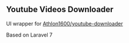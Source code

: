 ## Youtube Videos Downloader

UI wrapper for  [Athlon1600/youtube-downloader](https://github.com/Athlon1600/youtube-downloader)

Based on Laravel 7
